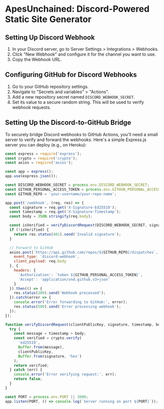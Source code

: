 # ApesUnchained: Discord-Powered Static Site Generator

## Setting Up Discord Webhook

1. In your Discord server, go to Server Settings > Integrations > Webhooks.
2. Click "New Webhook" and configure it for the channel you want to use.
3. Copy the Webhook URL.

## Configuring GitHub for Discord Webhooks

1. Go to your GitHub repository settings.
2. Navigate to "Secrets and variables" > "Actions".
3. Add a new repository secret named `DISCORD_WEBHOOK_SECRET`.
4. Set its value to a secure random string. This will be used to verify webhook requests.

## Setting Up the Discord-to-GitHub Bridge

To securely bridge Discord webhooks to GitHub Actions, you'll need a small server to verify and forward the webhooks. Here's a simple Express.js server you can deploy (e.g., on Heroku):

```javascript
const express = require('express');
const crypto = require('crypto');
const axios = require('axios');

const app = express();
app.use(express.json());

const DISCORD_WEBHOOK_SECRET = process.env.DISCORD_WEBHOOK_SECRET;
const GITHUB_PERSONAL_ACCESS_TOKEN = process.env.GITHUB_PERSONAL_ACCESS_TOKEN;
const GITHUB_REPO = 'your-username/your-repo-name';

app.post('/webhook', (req, res) => {
  const signature = req.get('X-Signature-Ed25519');
  const timestamp = req.get('X-Signature-Timestamp');
  const body = JSON.stringify(req.body);

  const isVerified = verifyDiscordRequest(DISCORD_WEBHOOK_SECRET, signature, timestamp, body);
  if (!isVerified) {
    return res.status(401).send('Invalid signature');
  }

  // Forward to GitHub
  axios.post(`https://api.github.com/repos/${GITHUB_REPO}/dispatches`, {
    event_type: 'discord-webhook',
    client_payload: req.body
  }, {
    headers: {
      'Authorization': `token ${GITHUB_PERSONAL_ACCESS_TOKEN}`,
      'Accept': 'application/vnd.github.v3+json'
    }
  }).then(() => {
    res.status(200).send('Webhook processed');
  }).catch(error => {
    console.error('Error forwarding to GitHub:', error);
    res.status(500).send('Error processing webhook');
  });
});

function verifyDiscordRequest(clientPublicKey, signature, timestamp, body) {
  try {
    const message = timestamp + body;
    const verified = crypto.verify(
      'ed25519',
      Buffer.from(message),
      clientPublicKey,
      Buffer.from(signature, 'hex')
    );
    return verified;
  } catch (err) {
    console.error('Error verifying request:', err);
    return false;
  }
}

const PORT = process.env.PORT || 3000;
app.listen(PORT, () => console.log(`Server running on port ${PORT}`));
